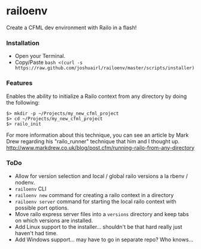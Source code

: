 railoenv
=====================
Create a CFML dev environment with Railo in a flash!

### Installation

- Open your Terminal.
- Copy/Paste `bash <(curl -s https://raw.github.com/joshuairl/railoenv/master/scripts/installer)`

### Features
Enables the ability to initialize a Railo context from any directory by doing the following:
```
$> mkdir -p ~/Projects/my_new_cfml_project
$> cd ~/Projects/my_new_cfml_project
$> railo_init
```

For more information about this technique, you can see an article by Mark Drew regarding his "railo_runner" technique that him and I thought up.
http://www.markdrew.co.uk/blog/post.cfm/running-railo-from-any-directory

### ToDo

- Allow for version selection and local / global railo versions a la rbenv / nodenv.
- `railoenv` CLI
- `railoenv new` command for creating a railo context in a directory
- `railoenv server` command for starting the local railo context with possible port options.
- Move railo express server files into a `versions` directory and keep tabs on which versions are installed.
- Add Linux support to the installer... shouldn't be that hard really just haven't had time.
- Add Windows support... may have to go in separate repo?  Who knows...

